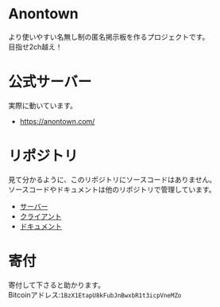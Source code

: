 # Anontown
より使いやすい名無し制の匿名掲示板を作るプロジェクトです。  
目指せ2ch越え！

# 公式サーバー
実際に動いています。
* https://anontown.com/

# リポジトリ
見て分かるように、このリポジトリにソースコードはありません。  
ソースコードやドキュメントは他のリポジトリで管理しています。
* [サーバー](https://github.com/kgtkr/anontown-server)
* [クライアント](https://github.com/kgtkr/anontown-client)
* [ドキュメント](https://github.com/kgtkr/anontown-document)

# 寄付
寄付して下さると助かります。  
Bitcoinアドレス:`1BzX1EtapU8kFubJnBwxbR1t3icpVneMZo`
